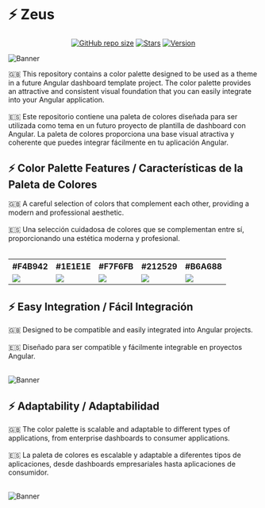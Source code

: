 # ⚡ Zeus

<p align='center'>
   <a href='#'><img align='center' alt='GitHub repo size' src='https://img.shields.io/github/repo-size/mzafram2001/zeus?color=F4B942&style=for-the-badge&logo=github'></a>
   <a href='https://github.com/mzafram2001/zeus/stargazers'><img align='center' alt='Stars' src='https://img.shields.io/github/stars/mzafram2001/zeus?color=F4B942&style=for-the-badge&logo=data%3Aimage/png%3Bbase64%2CiVBORw0KGgoAAAANSUhEUgAAAB4AAAAdCAYAAAC9pNwMAAAACXBIWXMAAAsTAAALEwEAmpwYAAAAIGNIUk0AAHpFAACAgwAA/FcAAIDoAAB5FgAA8QEAADtfAAAcheDStWoAAAHISURBVHjavJS/a1NRGIafm7RaaGJ1KR0MQUVNBiOhtKLg6GKXItRJVwc3M%2BpW%2Bg/4Fwid3LRLBydBHARBiqSiqcY2UOgipopBQnxdzpXr5dyb5iQnHxw49/z4nvOe7543kIRjPAFywIrL5sARPAF0TT8P/Bw0QcZR7cNIf3VcirNG4ZT5/mOuvONb8YMINMzxyLfiLNAGpmPjPVPrji/F9y3Q8EA1n4oPgNmEuUNgxofitRQowAng8bCKTwFF4CxQBq4BN4%2BY8wXwCvgAfAb2gG828C3gDHDOgIpAIaGWLvELaAG7QBNoAF8DSV8MeJxxkAEWgfoYoU1gPqzxceANcNkztAEsAO3wr/5tBt55hH4C5o0B/fecusBVT/CPpqQ//o1IircJSW81utiWlItzkt5xAGwBl4ZUugNUbB6eZplFU5djjtAeUAXeu3h1CzjtCG4DJ128eq6PN/eLPHDeBVwd4prD3FUXcGkEz%2BiCC/jiCMAlH%2BAN4JmrYpuBhG0/wRCeSqpE1pUkrSes/S5p0pY/CVqwJNmUdD3loFckPbfsKw8CXo5sfC1pKQUYbzckvYzsvzMI%2BJ7x2LsDAOPttqS6pJpt/u8AK65O%2Bt9ReEMAAAAASUVORK5CYII%3D'></a>
<a href='#'><img align='center' alt='Version' src='https://img.shields.io/badge/Version-0.0.15-F4B942?style=for-the-badge&logo=convertio&logoColor=white'></a>
</p>

![Banner](https://i.ibb.co/vq674jg/Zeus-2.png)

<div>
  🇬🇧 This repository contains a color palette designed to be used as a theme in a future Angular dashboard template project. The color palette provides an attractive and consistent visual foundation that you can easily integrate into your Angular application.
</div>
<br>
<div>
  🇪🇸 Este repositorio contiene una paleta de colores diseñada para ser utilizada como tema en un futuro proyecto de plantilla de dashboard con Angular. La paleta de colores proporciona una base visual atractiva y coherente que puedes integrar fácilmente en tu aplicación Angular.
</div>

## ⚡ Color Palette Features / Características de la Paleta de Colores

<div>
  🇬🇧 A careful selection of colors that complement each other, providing a modern and professional aesthetic.
</div>
<br>
<div>
  🇪🇸 Una selección cuidadosa de colores que se complementan entre sí, proporcionando una estética moderna y profesional.
</div>
<br>
<table>
  <tr>
    <th><b>#F4B942</b></a></th>
    <th><b>#1E1E1E</b></a></th>
    <th><b>#F7F6FB</b></a></th>
    <th><b>#212529</b></a></th>
    <th><b>#B6A688</b></a></th>
  </tr>
  <tr>
    <td><img src="https://i.ibb.co/NyPB6mz/yellow.png"></td>
    <td><img src="https://i.ibb.co/X2JVYVf/blackback.png"></td>
    <td><img src="https://i.ibb.co/kmtqVkM/white.png"></td>
    <td><img src="https://i.ibb.co/CVCdbgb/blackfont.png"></td>
    <td><img src="https://i.ibb.co/qCsdzsG/gold.png"></td>
  </tr>
</table>


## ⚡ Easy Integration / Fácil Integración

<div>
  🇬🇧 Designed to be compatible and easily integrated into Angular projects.
</div>
<br>
<div>
  🇪🇸 Diseñado para ser compatible y fácilmente integrable en proyectos Angular.
</div>
<br>

![Banner](https://i.ibb.co/dpxPDYT/zeus-ex.png)

## ⚡ Adaptability / Adaptabilidad

<div>
  🇬🇧 The color palette is scalable and adaptable to different types of applications, from enterprise dashboards to consumer applications.
</div>
<br>
<div>
  🇪🇸 La paleta de colores es escalable y adaptable a diferentes tipos de aplicaciones, desde dashboards empresariales hasta aplicaciones de consumidor.
</div>
<br>

![Banner](https://i.ibb.co/T1dcWxr/Zeus-1.png)
